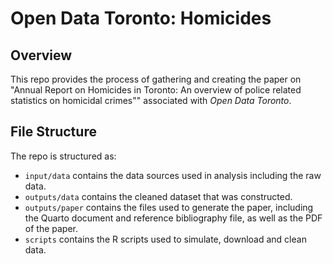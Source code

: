 # Open Data Toronto: Homicides

## Overview

This repo provides the process of gathering and creating the paper on "Annual Report on Homicides in Toronto: An overview of police related statistics on homicidal crimes"" associated with *Open Data Toronto*. 

## File Structure

The repo is structured as:

-   `input/data` contains the data sources used in analysis including the raw data.
-   `outputs/data` contains the cleaned dataset that was constructed.
-   `outputs/paper` contains the files used to generate the paper, including the Quarto document and reference bibliography file, as well as the PDF of the paper. 
-   `scripts` contains the R scripts used to simulate, download and clean data.